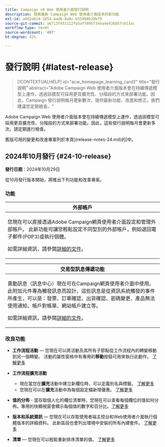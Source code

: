 ```yaml
---
title: Campaign v8 Web 使用者介面發行說明
description: 探索最新 Campaign Web 使用者介面版本的新功能
exl-id: a0d2ab24-1854-4ad6-8a8c-b55488b20bf9
source-git-commit: a6713f451112fb5af7895f34ea4e938857c013ac
workflow-type: tm+mt
source-wordcount: '407'
ht-degree: 42%

---
```


# 發行說明 {#latest-release}

>[!CONTEXTUALHELP]
>id="acw_homepage_learning_card2"
>title="發行說明"
>abstract="Adobe Campaign Web 使用者介面版本會在持續傳遞模型上運作，透過該模型可採用更具擴充性、分階段的方式來部署功能。因此，Campaign 發行說明每月更新數次，提供最新功能、改進和修正。我們建議您定期檢查。"

Adobe Campaign Web 使用者介面版本會在持續傳遞模型上運作，透過該模型可採用更具擴充性、分階段的方式來部署功能。因此，這些發行說明每月會更新多次。請定期進行檢查。

舊版可用的變更和改進專案列於本頁](release-notes-24.md)的[中。

## 2024年10月發行 {#24-10-release}

**發行日期**：2024年10月29日

從10月發行版本開始，將推出下列功能和改善專案。

### 功能

<table>
<thead>
<tr>
<th><strong>外部帳戶</strong><br/></th>
</tr>
</thead>
<tbody>
<tr>
<td>
<p>您現在可以直接透過Adobe Campaign網頁使用者介面設定和管理外部帳戶。 此新功能可讓您輕鬆設定不同型別的外部帳戶，例如退回電子郵件(POP3)或執行個體。</p>
<p>如需詳細資訊，請參閱<a href="../administration/external-account.md">詳細的文件</a>。</p>
</td>
</tr>
</tbody>
</table>


<table>
<thead>
<tr>
<th><strong>交易型訊息傳遞功能</strong><br/></th>
</tr>
</thead>
<tbody>
<tr>
<td>
<p>異動訊息（訊息中心）現在可在Campaign網頁使用者介面中使用。 此附加元件專為觸發訊息而設計，這些訊息是從資訊系統觸發的事件所產生，可以是：發票、訂單確認、出貨確認、密碼變更、產品無法使用通知、帳戶對帳單、網站帳戶建立等。</p>
<p>如需詳細資訊，請參閱<a href="../transactional-messaging/transactional.md">詳細的文件</a>。</p>
</td>
</tr>
</tbody>
</table>

<!--table>
<thead>
<tr>
<th><strong>External deliveries</strong><br/></th>
</tr>
</thead>
<tbody>
<tr>
<td>
<p>You can now define External deliveries, and External delivery templates, in Campaign web user interface. With this mode, messages are generated in an input file which can be shared with your external provider. The External delivery mode is the default mode for the direct mail channel.</p>
</td>
</tr>
</tbody>
</table-->


### 改良功能

* **工作流程活動** — 您現在可以將活動及其所有子節點從工作流程內的轉變移動到另一個轉變。 活動的屬性窗格中有專用的&#x200B;**移動**&#x200B;按鈕可用來執行此動作。 [了解更多](../workflows/orchestrate-activities.md#move)

* **工作流程擴充活動**

   * 現在當您在&#x200B;**擴充**&#x200B;活動中建立新欄位時，可以定義別名與標籤。 [了解更多](../workflows/activities/enrichment.md#collection-settings)
   * 您現在可以在&#x200B;**擴充**&#x200B;活動中為每個設定檔新增優惠。 [了解更多](../workflows/activities/enrichment.md##add-offers)

* **值的分佈** - 當存取個人化的欄位清單時，您現在可以查看每個欄位的值如何分佈。專用的快顯視窗會顯示每個值的數字和百分比。[了解更多](../query/build-query.md#distribution-values-query)

* **版本和系統資訊** — 您現在可以存取使用者端主控台和Web使用者介面執行個體版本的詳細資料。 此新區段也會列出環境中安裝的所有內建套件。 [了解更多](../get-started/user-interface.md#user-interface-about)

* **清單** — 您現在可以輕鬆重新排序清單的值。 [了解更多](../get-started/work-with-folders.md)
